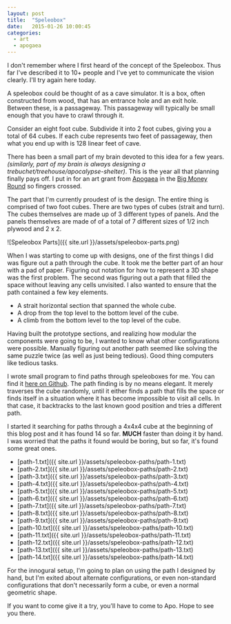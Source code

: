 ```yaml
---
layout: post
title:  "Speleobox"
date:   2015-01-26 10:00:45
categories:
  - art
  - apogaea
---
```


I don't remember where I first heard of the concept of the Speleobox.  Thus far
I've described it to 10+ people and I've yet to communicate the vision clearly.
I'll try again here today.

A speleobox could be thought of as a cave simulator.  It is a box, often
constructed from wood, that has an entrance hole and an exit hole.  Between
these, is a passageway.  This passageway will typically be small enough that
you have to crawl through it.

Consider an eight foot cube.  Subdivide it into 2 foot cubes, giving you a
total of 64 cubes.  If each cube represents two feet of passageway, then what
you end up with is 128 linear feet of cave.

There has been a small part of my brain devoted to this idea for a few years.
*(similarly, part of my brain is always designing a
trebuchet/treehouse/apocalypse-shelter)*.  This is the year all that planning
finally pays off.  I put in for an art grant from [Apogaea][apogaea] in the
[Big Money Round][big-money-round] so fingers crossed.

The part that I'm currently proudest of is the design.  The entire thing is
comprised of two foot cubes.  There are two types of cubes (strait and turn).
The cubes themselves are made up of 3 different types of panels.  And the
panels themselves are made of of a total of 7 different sizes of 1/2 inch
plywood and 2 x 2.

![Speleobox Parts]({{ site.url }}/assets/speleobox-parts.png)

When I was starting to come up with designs, one of the first things I did was
figure out a path through the cube.  It took me the better part of an hour with
a pad of paper.  Figuring out notation for how to represent a 3D shape was the
first problem.  The second was figuring out a path that filled the space
without leaving any cells unvisited.  I also wanted to ensure that the path
contained a few key elements.

- A strait horizontal section that spanned the whole cube.
- A drop from the top level to the bottom level of the cube.
- A climb from the bottom level to the top level of the cube.

Having built the prototype sections, and realizing how modular the components
were going to be, I wanted to know what other configurations were possible.
Manually figuring out another path seemed like solving the same puzzle twice
(as well as just being tedious).  Good thing computers like tedious tasks.

I wrote small program to find paths through speleoboxes for me.  You can find
it [here on Github][speleobox-github].  The path finding is by no means
elegant.  It merely traverses the cube randomly, until it either finds a path
that fills the space or finds itself in a situation where it has become
impossible to visit all cells.  In that case, it backtracks to the last known
good position and tries a different path.

I started it searching for paths through a 4x4x4 cube at the beginning of this
blog post and it has found 14 so far.  **MUCH** faster than doing it by hand.
I was worried that the paths it found would be boring, but so far, it's found
some great ones.

- [path-1.txt]({{ site.url }}/assets/speleobox-paths/path-1.txt)
- [path-2.txt]({{ site.url }}/assets/speleobox-paths/path-2.txt)
- [path-3.txt]({{ site.url }}/assets/speleobox-paths/path-3.txt)
- [path-4.txt]({{ site.url }}/assets/speleobox-paths/path-4.txt)
- [path-5.txt]({{ site.url }}/assets/speleobox-paths/path-5.txt)
- [path-6.txt]({{ site.url }}/assets/speleobox-paths/path-6.txt)
- [path-7.txt]({{ site.url }}/assets/speleobox-paths/path-7.txt)
- [path-8.txt]({{ site.url }}/assets/speleobox-paths/path-8.txt)
- [path-9.txt]({{ site.url }}/assets/speleobox-paths/path-9.txt)
- [path-10.txt]({{ site.url }}/assets/speleobox-paths/path-10.txt)
- [path-11.txt]({{ site.url }}/assets/speleobox-paths/path-11.txt)
- [path-12.txt]({{ site.url }}/assets/speleobox-paths/path-12.txt)
- [path-13.txt]({{ site.url }}/assets/speleobox-paths/path-13.txt)
- [path-14.txt]({{ site.url }}/assets/speleobox-paths/path-14.txt)

For the innogural setup, I'm going to plan on using the path I designed by
hand, but I'm exited about alternate configurations, or even non-standard
configurations that don't necessarily form a cube, or even a normal geometric
shape.

If you want to come give it a try, you'll have to come to Apo.  Hope to see you
there.


[apogaea]: http://apogaea.com/
[big-money-round]: http://apogaea.com/art-installations/creativegrants/#big
[speleobox-github]: https://github.com/pipermerriam/speliobox
